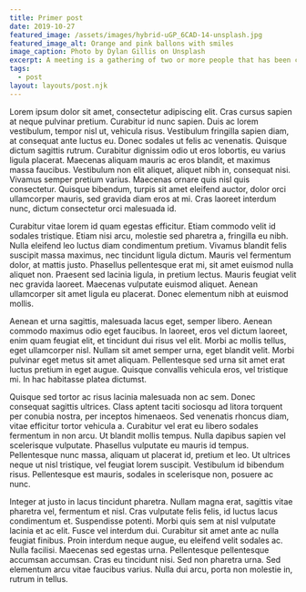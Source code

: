 ```yaml
---
title: Primer post
date: 2019-10-27
featured_image: /assets/images/hybrid-uGP_6CAD-14-unsplash.jpg
featured_image_alt: Orange and pink ballons with smiles
image_caption: Photo by Dylan Gillis on Unsplash
excerpt: A meeting is a gathering of two or more people that has been convened for the purpose of achieving a common goal through verbal interaction.
tags:
  - post
layout: layouts/post.njk
---
```


Lorem ipsum dolor sit amet, consectetur adipiscing elit. Cras cursus sapien at neque pulvinar pretium. Curabitur id nunc sapien. Duis ac lorem vestibulum, tempor nisl ut, vehicula risus. Vestibulum fringilla sapien diam, at consequat ante luctus eu. Donec sodales ut felis ac venenatis. Quisque dictum sagittis rutrum. Curabitur dignissim odio ut eros lobortis, eu varius ligula placerat. Maecenas aliquam mauris ac eros blandit, et maximus massa faucibus. Vestibulum non elit aliquet, aliquet nibh in, consequat nisi. Vivamus semper pretium varius. Maecenas ornare quis nisl quis consectetur. Quisque bibendum, turpis sit amet eleifend auctor, dolor orci ullamcorper mauris, sed gravida diam eros at mi. Cras laoreet interdum nunc, dictum consectetur orci malesuada id.

Curabitur vitae lorem id quam egestas efficitur. Etiam commodo velit id sodales tristique. Etiam nisi arcu, molestie sed pharetra a, fringilla eu nibh. Nulla eleifend leo luctus diam condimentum pretium. Vivamus blandit felis suscipit massa maximus, nec tincidunt ligula dictum. Mauris vel fermentum dolor, at mattis justo. Phasellus pellentesque erat mi, sit amet euismod nulla aliquet non. Praesent sed lacinia ligula, in pretium lectus. Mauris feugiat velit nec gravida laoreet. Maecenas vulputate euismod aliquet. Aenean ullamcorper sit amet ligula eu placerat. Donec elementum nibh at euismod mollis.

Aenean et urna sagittis, malesuada lacus eget, semper libero. Aenean commodo maximus odio eget faucibus. In laoreet, eros vel dictum laoreet, enim quam feugiat elit, et tincidunt dui risus vel elit. Morbi ac mollis tellus, eget ullamcorper nisl. Nullam sit amet semper urna, eget blandit velit. Morbi pulvinar eget metus sit amet aliquam. Pellentesque sed urna sit amet erat luctus pretium in eget augue. Quisque convallis vehicula eros, vel tristique mi. In hac habitasse platea dictumst.

Quisque sed tortor ac risus lacinia malesuada non ac sem. Donec consequat sagittis ultrices. Class aptent taciti sociosqu ad litora torquent per conubia nostra, per inceptos himenaeos. Sed venenatis rhoncus diam, vitae efficitur tortor vehicula a. Curabitur vel erat eu libero sodales fermentum in non arcu. Ut blandit mollis tempus. Nulla dapibus sapien vel scelerisque vulputate. Phasellus vulputate eu mauris id tempus. Pellentesque nunc massa, aliquam ut placerat id, pretium et leo. Ut ultrices neque ut nisl tristique, vel feugiat lorem suscipit. Vestibulum id bibendum risus. Pellentesque est mauris, sodales in scelerisque non, posuere ac nunc.

Integer at justo in lacus tincidunt pharetra. Nullam magna erat, sagittis vitae pharetra vel, fermentum et nisl. Cras vulputate felis felis, id luctus lacus condimentum et. Suspendisse potenti. Morbi quis sem at nisl vulputate lacinia et ac elit. Fusce vel interdum dui. Curabitur sit amet ante ac nulla feugiat finibus. Proin interdum neque augue, eu eleifend velit sodales ac. Nulla facilisi. Maecenas sed egestas urna. Pellentesque pellentesque accumsan accumsan. Cras eu tincidunt nisi. Sed non pharetra urna. Sed elementum arcu vitae faucibus varius. Nulla dui arcu, porta non molestie in, rutrum in tellus.

